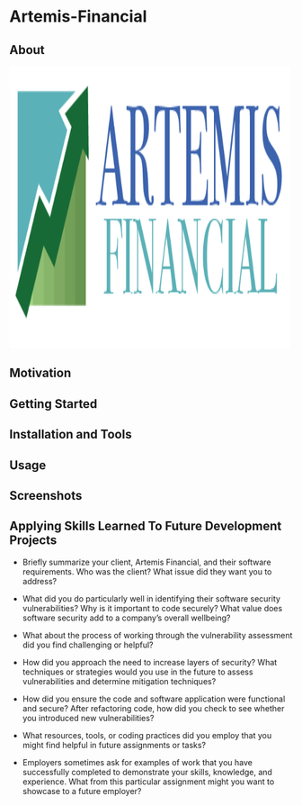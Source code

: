 # Artemis-Financial

## About


<img src="./CS 305 Artemis Financial.png" alt="Artemis-Financial-logo" height="500" width="500"/>

## Motivation


## Getting Started


## Installation and Tools


## Usage


## Screenshots




## Applying Skills Learned To Future Development Projects

- Briefly summarize your client, Artemis Financial, and their software requirements. Who was the client? What issue did they want you to address?

- What did you do particularly well in identifying their software security vulnerabilities? Why is it important to code securely? What value does software security add to a company’s overall wellbeing?

- What about the process of working through the vulnerability assessment did you find challenging or helpful?

- How did you approach the need to increase layers of security? What techniques or strategies would you use in the future to assess vulnerabilities and determine mitigation techniques?

- How did you ensure the code and software application were functional and secure? After refactoring code, how did you check to see whether you introduced new vulnerabilities?

- What resources, tools, or coding practices did you employ that you might find helpful in future assignments or tasks?

- Employers sometimes ask for examples of work that you have successfully completed to demonstrate your skills, knowledge, and experience. What from this particular assignment might you want to showcase to a future employer?
